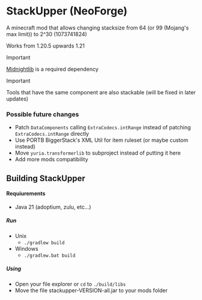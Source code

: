 # StackUpper (NeoForge)
A minecraft mod that allows changing stacksize from 64 (or 99 (Mojang's max limit)) to 2^30 (1073741824)

Works from 1.20.5 upwards 1.21

> [!IMPORTANT]
> [Midnightlib](https://modrinth.com/mod/midnightlib) is a required dependency

> [!IMPORTANT]
> Tools that have the same component are also stackable (will be fixed in later updates)

### Possible future changes
- Patch `DataComponents` calling `ExtraCodecs.intRange` instead of patching `ExtraCodecs.intRange` directly
- Use PORTB BiggerStack's XML Util for item ruleset (or maybe custom instead)
- Move `yuria.transformerlib` to subproject instead of putting it here
- Add more mods compatibility

## Building StackUpper
#### Requiurements
- Java 21 (adoptium, zulu, etc...)

##### Run
- Unix
    -  ``` ./gradlew build ```
- Windows
  - ```./gradlew.bat build```

##### Using
- Open your file explorer or `cd` to `./build/libs`
- Move the file stackupper-VERSION-all.jar to your mods folder
